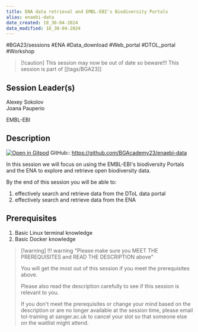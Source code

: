 ```yaml
---
title: ENA data retrieval and EMBL-EBI's Biodiversity Portals
alias: enaebi-data
date_created: 18_30-04-2024
data_modified: 18_30-04-2024
---
```

#BGA23/sessions #ENA #Data_download #Web_portal #DTOL_portal #Workshop

> [!caution] This session may now be out of date so beware!!!
> This session is part of  [[tags/BGA23]]

## Session Leader(s)

Alexey Sokolov  
Joana Pauperio

EMBL-EBI

## Description
[![Open in Gitpod](https://gitpod.io/button/open-in-gitpod.svg)](https://gitpod.io/#https://github.com/BGAcademy23/enaebi-data)
GitHub:: https://github.com/BGAcademy23/enaebi-data

In this session we will focus on using the EMBL-EBI's biodiversity Portals and the ENA to explore and retrieve open biodiversity data.

By the end of this session you will be able to:

1. effectively search and retrieve data from the DToL data portal
2. effectively search and retrieve data from the ENA

## Prerequisites

1. Basic Linux terminal knowledge
2. Basic Docker knowledge

> [!warning] !!! warning "Please make sure you MEET THE PREREQUISITES and READ THE DESCRIPTION above"
> 
> You will get the most out of this session if you meet the prerequisites above.
> 
> Please also read the description carefully to see if this session is relevant to you.
> 
> If you don't meet the prerequisites or change your mind based on the description or are no longer available at the session time, please email tol-training at sanger.ac.uk to cancel your slot so that someone else on the waitlist might attend.
